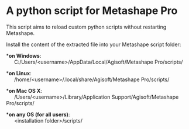 # A python script for Metashape Pro

This script aims to reload custom python scripts without restarting Metashape.  

Install the content of the extracted file into your Metashape script folder:  
  
*__on Windows__:  
&ensp; &ensp; C:/Users/\<username>\/AppData/Local/Agisoft/Metashape Pro/scripts/

*__on Linux__:   
&ensp; &ensp; /home/\<username>\/.local/share/Agisoft/Metashape Pro/scripts/

*__on Mac OS X__:  
&ensp; &ensp; /Users/\<username>\/Library/Application Support/Agisoft/Metashape Pro/scripts/


*__on any OS (for all users)__:  
&ensp; &ensp; \<installation folder>\/scripts/
